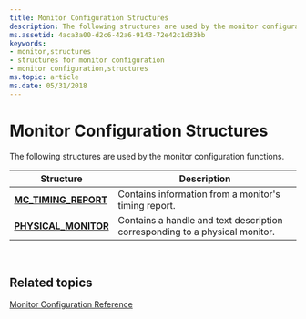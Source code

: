 ```yaml
---
title: Monitor Configuration Structures
description: The following structures are used by the monitor configuration functions.
ms.assetid: 4aca3a00-d2c6-42a6-9143-72e42c1d33bb
keywords:
- monitor,structures
- structures for monitor configuration
- monitor configuration,structures
ms.topic: article
ms.date: 05/31/2018
---
```


# Monitor Configuration Structures

The following structures are used by the monitor configuration functions.



| Structure                                      | Description                                                                 |
|------------------------------------------------|-----------------------------------------------------------------------------|
| [**MC\_TIMING\_REPORT**](/windows/desktop/api/LowLevelMonitorConfigurationAPI/ns-lowlevelmonitorconfigurationapi-_mc_timing_report) | Contains information from a monitor's timing report.                        |
| [**PHYSICAL\_MONITOR**](/windows/desktop/api/PhysicalMonitorEnumerationAPI/ns-physicalmonitorenumerationapi-_physical_monitor)  | Contains a handle and text description corresponding to a physical monitor. |



 

## Related topics

<dl> <dt>

[Monitor Configuration Reference](monitor-configuration-reference.md)
</dt> </dl>

 

 




